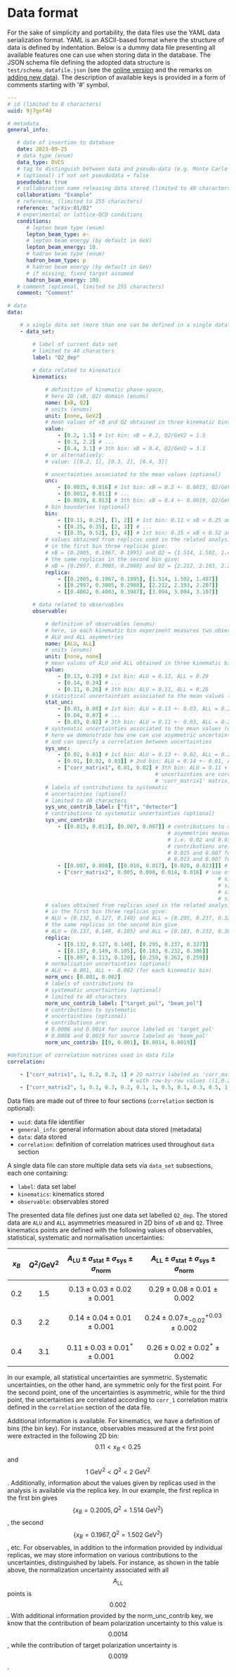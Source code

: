 # Data format

For the sake of simplicity and portability, the data files use the YAML data serialization format. YAML is an ASCII-based format where the structure of data is defined by indentation. Below is a dummy data file presenting all available features one can use when storing data in the database. The JSON schema file defining the adopted data structure is `test/schema_datafile.json` (see the [online version](https://github.com/opengpd/gpddatabase/blob/main/test/schema_datafile.json) and the remarks on [adding new data](new_data.html)). The description of available keys is provided in a form of comments starting with '#' symbol.  

```yaml
---
# id (limited to 8 characters)
uuid: 9j7gof4d 

# metadata 
general_info:

   # date of insertion to database
   date: 2023-09-25
   # data type (enum) 
   data_type: DVCS 
   # tag to distinguish between data and pseudo-data (e.g. Monte Carlo study)
   # (optional) if not set pseudodata = false
   pseudodata: true 
   # collaboration name releasing data stored (limited to 40 characters)
   collaboration: "Example" 
   # reference, (limited to 255 characters)
   reference: "arXiv:01/02" 
   # experimental or lattice-QCD conditions
   conditions: 
      # lepton beam type (enum)
      lepton_beam_type: e- 
      # lepton beam energy (by default in GeV)
      lepton_beam_energy: 10. 
      # hadron beam type (enum)
      hadron_beam_type: p 
      # hadron beam energy (by default in GeV)
      # if missing, fixed target assumed
      hadron_beam_energy: 100. 
   # comment (optional, limited to 255 characters)
   comment: "Comment" 

# data
data:

    # a single data set (more than one can be defined in a single datafile)
    - data_set: 

        # label of current data set
        # limited to 40 characters 
        label: "Q2_dep" 
   
        # data related to kinematics
        kinematics: 

            # definition of kinematic phase-space, 
            # here 2D (xB, Q2) domain (enums)
            name: [xB, Q2] 
            # units (enums)
            unit: [none, GeV2] 
            # mean values of xB and Q2 obtained in three kinematic bins 
            value: 
                - [0.2, 1.5] # 1st bin: xB = 0.2, Q2/GeV2 = 1.5 
                - [0.3, 2.2] # ...
                - [0.4, 3.1] # 3th bin: xB = 0.4, Q2/GeV2 = 3.1 
            # or alternatively: 
            # value: [[0.2, 1], [0.3, 2], [0.4, 3]]

            # uncertainties associated to the mean values (optional)
            unc: 
                - [0.0015, 0.016] # 1st bin: xB = 0.2 +- 0.0015, Q2/GeV2 = 1.5 +- 0.016 
                - [0.0012, 0.011] # ...
                - [0.0019, 0.013] # 3th bin: xB = 0.4 +- 0.0019, Q2/GeV2 = 3.1 +- 0.013
            # bin boundaries (optional)
            bin: 
                - [[0.11, 0.25], [1, 2]] # 1st bin: 0.11 < xB < 0.25 and 1 < Q2/GeV2 < 2
                - [[0.25, 0.35], [2, 3]] # ...
                - [[0.35, 0.52], [3, 4]] # 1st bin: 0.35 < xB < 0.52 and 3 < Q2/GeV2 < 4
            # values obtained from replicas used in the related analysis (optional)
            # in the first bin three replicas give: 
            # xB = {0.2005, 0.1967, 0.1995} and Q2 = {1.514, 1.502, 1.487} 
            # the same replicas in the second bin give:
            # xB = {0.2997, 0.3005, 0.2988} and Q2 = {2.212, 2.193, 2.207} 
            replica: 
                - [[0.2005, 0.1967, 0.1995], [1.514, 1.502, 1.487]] 
                - [[0.2997, 0.3005, 0.2988], [2.212, 2.193, 2.207]]
                - [[0.4002, 0.4003, 0.3987], [3.094, 3.094, 3.107]]

        # data related to observables
        observable: 

            # definition of observables (enums)
            # here, in each kinematic bin experiment measures two observables: 
            # ALU and ALL asymmetries 
            name: [ALU, ALL]
            # units (enums)
            unit: [none, none]
            # mean values of ALU and ALL obtained in three kinematic bins
            value: 
                - [0.13, 0.29] # 1st bin: ALU = 0.13, ALL = 0.29
                - [0.14, 0.24] # ...
                - [0.11, 0.26] # 3th bin: ALU = 0.11, ALL = 0.26
            # statistical uncertainties associated to the mean values (optional)
            stat_unc: 
                - [0.03, 0.08] # 1st bin: ALU = 0.13 +- 0.03, ALL = 0.29 +- 0.08
                - [0.04, 0.07] # ...
                - [0.03, 0.02] # 3th bin: ALU = 0.11 +- 0.03, ALL = 0.26 +- 0.02
            # systematic uncertainties associated to the mean values (optional)
            # here we demonstrate how one can use asymmetric uncertainties 
            # and can specify a correlation between uncertainties
            sys_unc: 
                - [0.02, 0.01] # 1st bin: ALU = 0.13 +- 0.02, ALL = 0.29 +- 0.01
                - [0.01, [0.02, 0.03]] # 2nd bin: ALU = 0.14 +- 0.01, ALL = 0.24 - 0.02 + 0.03
                - ["corr_matrix1", 0.01, 0.02] # 3th bin: ALU = 0.11 +- 0.01, ALL = 0.26 +- 0.02, 
                                               # uncertainties are correlated according to 
                                               # 'corr_matrix1' matrix, see 'correlation' section
            # labels of contributions to systematic 
            # uncertainties (optional)
            # limited to 40 characters 
            sys_unc_contrib_label: ["fit", "detector"] 
            # contributions to systematic uncertainties (optional)
            sys_unc_contrib: 
                - [[0.015, 0.013], [0.007, 0.007]] # contributions to systematic uncertainties of 
                                                   # asymmetries measured in the first bin, 
                                                   # i.e. 0.02 and 0.01 values (see above)
                                                   # contributions are:
                                                   # 0.015 and 0.007 for source labeled as 'fit'
                                                   # 0.013 and 0.007 for source labeled as 'detector'
                - [[0.007, 0.008], [[0.010, 0.017], [0.020, 0.023]]] # use of asymmetric uncertainties 
                - ["corr_matrix2", 0.005, 0.008, 0.014, 0.016] # use of correlation matrix with elements:
                                                                   # sigma_sys_ALU_fit 
                                                                   # sigma_sys_ALU_detector
                                                                   # sigma_sys_ALL_fit 
                                                                   # sigma_sys_ALL_detector
            # values obtained from replicas used in the related analysis (optional)
            # in the first bin three replicas give: 
            # ALU = {0.132, 0.127, 0.140} and ALL = {0.295, 0.237, 0.327} 
            # the same replicas in the second bin give
            # ALU = {0.137, 0.149, 0.105} and ALL = {0.183, 0.232, 0.306} 
            replica: 
                - [[0.132, 0.127, 0.140], [0.295, 0.237, 0.327]] 
                - [[0.137, 0.149, 0.105], [0.183, 0.232, 0.306]]
                - [[0.097, 0.113, 0.120], [0.259, 0.262, 0.259]]
            # normalisation uncertainties (optional)
            # ALU +- 0.001, ALL +- 0.002 (for each kinematic bin)
            norm_unc: [0.001, 0.002] 
            # labels of contributions to 
            # systematic uncertainties (optional)
            # limited to 40 characters 
            norm_unc_contrib_label: ["target_pol", "beam_pol"] 
            # contributions to systematic
            # uncertainties (optional)
            # contributions are: 
            # 0.0006 and 0.0014 for source labeled as 'target_pol'
            # 0.0008 and 0.0019 for source labeled as 'beam_pol'
            norm_unc_contrib: [[0, 0.001], [0.0014, 0.0019]] 

#definition of correlation matrices used in data file
correlation: 

    - ["corr_matrix1", 1, 0.2, 0.2, 1] # 2D matrix labeled as 'corr_matrix1', 
                                       # with row-by-row values ((1,0.2),(0.2,1))
    - ["corr_matrix2", 1, 0.1, 0.3, 0.2, 0.1, 1, 0.5, 0.1, 0.3, 0.5, 1, -0.2, 0.2, 0.1, -0.2, 1] # 4D matrix
```

Data files are made out of three to four sections (`correlation` section is optional):

- `uuid`: data file identifier
- `general_info`: general information about data stored (metadata)
- `data`: data stored
- `correlation`: definition of correlation matrices used throughout `data` section

A single data file can store multiple data sets via `data_set` subsections, each one containing:

- `label`: data set label
- `kinematics`: kinematics stored
- `observable`: observables stored

The presented data file defines just one data set labelled `Q2_dep`. The stored data are `ALU` and `ALL` asymmetries measured in 2D bins of `xB` and `Q2`. Three kinematics points are defined with the following values of observables, statistical, systematic and normalisation uncertainties:

| $$x_B$$ | $$Q^2 / \mathrm{GeV}^2$$ | $$A_{\mathrm{LU}} \pm \sigma_{\mathrm{stat}} \pm \sigma_{\mathrm{sys}} \pm \sigma_{\mathrm{norm}}$$ | $$A_{\mathrm{LL}} \pm \sigma_{\mathrm{stat}} \pm \sigma_{\mathrm{sys}} \pm \sigma_{\mathrm{norm}}$$ |
|----|-------------|-----|-----|
$$0.2$$ | $$1.5$$ | $$0.13 \pm 0.03 \pm 0.02 \pm 0.001$$ | $$0.29 \pm 0.08 \pm 0.01 \pm 0.002$$ |
$$0.3$$ | $$2.2$$ | $$0.14 \pm 0.04 \pm 0.01 \pm 0.001$$ | $$0.24 \pm 0.07 \pm _{-0.02}^{+0.03} \pm 0.002$$ |
$$0.4$$ | $$3.1$$ | $$0.11 \pm 0.03 \pm 0.01^{*} \pm 0.001$$ | $$0.26 \pm 0.02 \pm 0.02^{*} \pm 0.002$$ |

In our example, all statistical uncertainties are symmetric. Systematic uncertainties, on the other hand, are symmetric only for the first point. For the second point, one of the uncertainties is asymmetric, while for the third point, the uncertainties are correlated according to `corr_1` correlation matrix defined in the `correlation` section of the data file.

Additional information is available. For kinematics, we have a definition of bins (the bin key). For instance, observables measured at the first point were extracted in the following 2D bin: $$0.11 < x_B < 0.25$$ and $$1~\mathrm{GeV}^2 < Q^2 < 2~\mathrm{GeV}^2$$. Additionally, information about the values given by replicas used in the analysis is available via the replica key. In our example, the first replica in the first bin gives $$\{x_{B} = 0.2005, Q^{2} = 1.514~\mathrm{GeV}^2\}$$, the second $$\{x_{B} = 0.1967, Q^{2} = 1.502~\mathrm{GeV}^2\}$$, etc. For observables, in addition to the information provided by individual replicas, we may store information on various contributions to the uncertainties, distinguished by labels. For instance, as shown in the table above, the normalization uncertainty associated with all $$A_{\mathrm{LL}}$$ points is $$0.002$$. With additional information provided by the norm_unc_contrib key, we know that the contribution of beam polarization uncertainty to this value is $$0.0014$$, while the contribution of target polarization uncertainty is $$0.0019$$.
